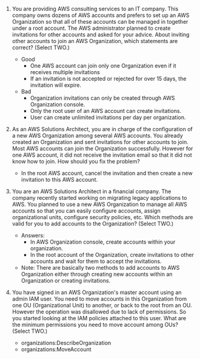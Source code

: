 1.  You are providing AWS consulting services to an IT company. This company owns dozens of AWS accounts and prefers to set up an AWS Organization so that all of these accounts can be managed in together under a root account. The AWS administrator planned to create invitations for other accounts and asked for your advice. About inviting other accounts to join an AWS Organization, which statements are correct? (Select TWO.)
    - Good
        - One AWS account can join only one Organization even if it receives multiple invitations
        - If an invitation is not accepted or rejected for over 15 days, the invitation will expire.
    - Bad
        - Organization invitations can only be created through AWS Organization console.
        - Only the root user of an AWS account can create invitations.
        - User can create unlimited invitations per day per organization.

2.  As an AWS Solutions Architect, you are in charge of the configuration of a new AWS Organization among several AWS accounts. You already created an Organization and sent invitations for other accounts to join. Most AWS accounts can join the Organization successfully. However for one AWS account, it did not receive the invitation email so that it did not know how to join. How should you fix the problem?
    - In the root AWS account, cancel the invitation and then create a new invitation to this AWS account.

3. You are an AWS Solutions Architect in a financial company. The company recently started working on migrating legacy applications to AWS. You planned to use a new AWS Organization to manage all AWS accounts so that you can easily configure accounts, assign organizational units, configure security policies, etc. Which methods are valid for you to add accounts to the Organization? (Select TWO.)
    - Answers: 
        - In AWS Organization console, create accounts within your organization.
        - In the root account of the Organization, create invitations to other accounts and wait for them to accept the invitations.
    - Note:  There are basically two methods to add accounts to AWS Organization either through creating new accounts within an Organization or creating invitations. 

4. You have signed in an AWS Organization's master account using an admin IAM user. You need to move accounts in this Organization from one OU (Organizational Unit) to another, or back to the root from an OU. However the operation was disallowed due to lack of permissions. So you started looking at the IAM policies attached to this user. What are the minimum permissions you need to move account among OUs? (Select TWO.)
    - organizations:DescribeOrganization
    - organizations:MoveAccount

